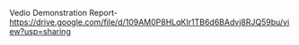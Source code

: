 Vedio Demonstration Report-https://drive.google.com/file/d/109AM0P8HLqKIr1TB6d6BAdvj8RJQ59bu/view?usp=sharing
